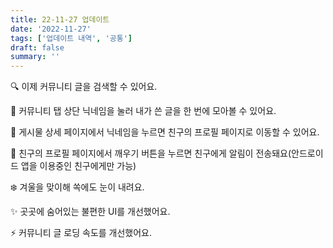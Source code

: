 ```yaml
---
title: 22-11-27 업데이트
date: '2022-11-27'
tags: ['업데이트 내역', '공통']
draft: false
summary: ''
---
```


🔍 이제 커뮤니티 글을 검색할 수 있어요.

👀 커뮤니티 탭 상단 닉네임을 눌러 내가 쓴 글을 한 번에 모아볼 수 있어요.

👥 게시물 상세 페이지에서 닉네임을 누르면 친구의 프로필 페이지로 이동할 수 있어요.

📢 친구의 프로필 페이지에서 깨우기 버튼을 누르면 친구에게 알림이 전송돼요(안드로이드 앱을 이용중인 친구에게만 가능)

❄️ 겨울을 맞이해 쏙에도 눈이 내려요.

✨️ 곳곳에 숨어있는 불편한 UI를 개선했어요.

⚡️ 커뮤니티 글 로딩 속도를 개선했어요.